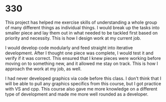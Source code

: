# 330

This project has helped me exercise skills of understanding a whole group of many different things as individual things. I would break up the tasks into smaller piece and lay them out in what needed to be tackled first based on priority and necessity. This is how I design work at my current job.

I would develop code modularly and feed straight into iterative development. After I thought one piece was complete, I would test it and verify if it was correct. This ensured that I knew pieces were working before moving on to something new, and it allowed me stay on track. This is how I approach the work at my job, as well.

I had never developed graphics via code before this class. I don't think that I will be able to pull any graphics specifics from this course, but I got practice with VS and cpp. This course also gave me more knowledge on a different type of development and made me more well rounded as a developer.
